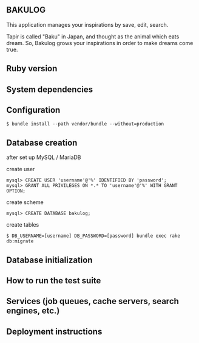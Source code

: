 ## BAKULOG

This application manages your inspirations by save, edit, search.

Tapir is called "Baku" in Japan, and thought as the animal which eats dream.
So, Bakulog grows your inspirations in order to make dreams come true.

## Ruby version

## System dependencies

## Configuration

```
$ bundle install --path vendor/bundle --without=production
```

## Database creation

after set up MySQL / MariaDB

create user

```
mysql> CREATE USER 'username'@'%' IDENTIFIED BY 'password';
mysql> GRANT ALL PRIVILEGES ON *.* TO 'username'@'%' WITH GRANT OPTION;
```

create scheme

```
mysql> CREATE DATABASE bakulog;
```

create tables

```
$ DB_USERNAME=[username] DB_PASSWORD=[password] bundle exec rake db:migrate
```

## Database initialization

## How to run the test suite

## Services (job queues, cache servers, search engines, etc.)

## Deployment instructions

